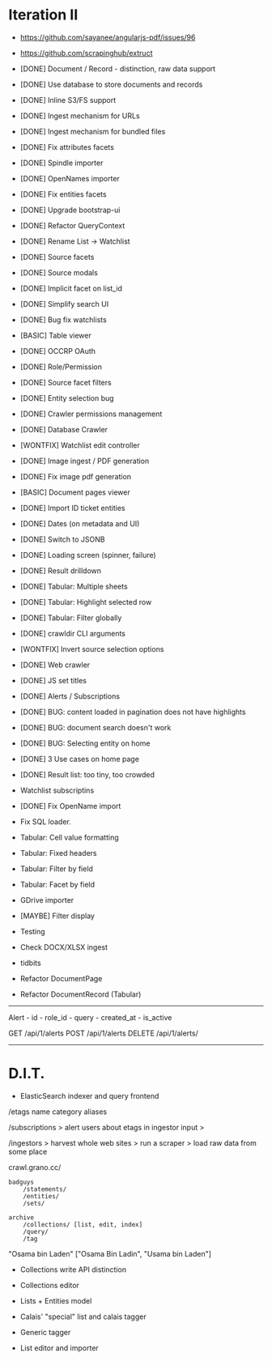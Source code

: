 Iteration II
============

* https://github.com/sayanee/angularjs-pdf/issues/96
* https://github.com/scrapinghub/extruct

* [DONE] Document / Record - distinction, raw data support
* [DONE] Use database to store documents and records
* [DONE] Inline S3/FS support
* [DONE] Ingest mechanism for URLs
* [DONE] Ingest mechanism for bundled files
* [DONE] Fix attributes facets
* [DONE] Spindle importer 
* [DONE] OpenNames importer
* [DONE] Fix entities facets
* [DONE] Upgrade bootstrap-ui
* [DONE] Refactor QueryContext 
* [DONE] Rename List -> Watchlist
* [DONE] Source facets
* [DONE] Source modals
* [DONE] Implicit facet on list_id
* [DONE] Simplify search UI
* [DONE] Bug fix watchlists
* [BASIC] Table viewer
* [DONE] OCCRP OAuth
* [DONE] Role/Permission
* [DONE] Source facet filters
* [DONE] Entity selection bug
* [DONE] Crawler permissions management
* [DONE] Database Crawler
* [WONTFIX] Watchlist edit controller
* [DONE] Image ingest / PDF generation
* [DONE] Fix image pdf generation
* [BASIC] Document pages viewer
* [DONE] Import ID ticket entities
* [DONE] Dates (on metadata and UI)
* [DONE] Switch to JSONB
* [DONE] Loading screen (spinner, failure)
* [DONE] Result drilldown
* [DONE] Tabular: Multiple sheets
* [DONE] Tabular: Highlight selected row
* [DONE] Tabular: Filter globally
* [DONE] crawldir CLI arguments
* [WONTFIX] Invert source selection options
* [DONE] Web crawler
* [DONE] JS set titles
* [DONE] Alerts / Subscriptions
* [DONE] BUG: content loaded in pagination does not have highlights
* [DONE] BUG: document search doesn't work
* [DONE] BUG: Selecting entity on home 
* [DONE] 3 Use cases on home page
* [DONE] Result list: too tiny, too crowded
* Watchlist subscriptins 
* [DONE] Fix OpenName import
* Fix SQL loader.
* Tabular: Cell value formatting
* Tabular: Fixed headers
* Tabular: Filter by field
* Tabular: Facet by field
* GDrive importer
* [MAYBE] Filter display
* Testing
* Check DOCX/XLSX ingest
* tidbits
* Refactor DocumentPage
* Refactor DocumentRecord (Tabular)


-------------

Alert
    - id
    - role_id
    - query
    - created_at
    - is_active

GET /api/1/alerts
POST /api/1/alerts 
DELETE /api/1/alerts/<id>


-------------

D.I.T.
======


* ElasticSearch indexer and query frontend

/etags
    name
    category
    aliases


/subscriptions
    > alert users about etags in ingestor input
    > 


/ingestors
    > harvest whole web sites
    > run a scraper
    > load raw data from some place



crawl.grano.cc/
    

    badguys
        /statements/
        /entities/
        /sets/

    archive
        /collections/ [list, edit, index]
        /query/
        /tag


"Osama bin Laden" ["Osama Bin Ladin", "Usama bin Laden"]





* Collections write API distinction
* Collections editor

* Lists + Entities model 
* Calais' "special" list and calais tagger
* Generic tagger 
* List editor and importer
